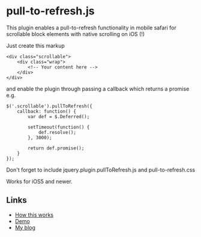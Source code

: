 # pull-to-refresh.js

This plugin enables a pull-to-refresh functionality in mobile safari for scrollable block elements with native scrolling on iOS (!)

Just create this markup

	<div class="scrollable">
        <div class="wrap">
        	<!-- Your content here -->
        </div>
    </div>

and enable the plugin through passing a callback which returns a promise e.g.

	$('.scrollable').pullToRefresh({
        callback: function() {
            var def = $.Deferred();
            
            setTimeout(function() {
                def.resolve();      
            }, 3000); 

            return def.promise();
        }
    });

Don't forget to include jquery.plugin.pullToRefresh.js and pull-to-refresh.css

Works for iOS5 and newer.

## Links

* [How this works](http://damien.antipa.at/2012/11/15/ios-pull-to-refresh-in-mobile-safari-with-native-scrolling/)
* [Demo](http://damien.antipa.at/demo/pull-to-refresh/example)
* [My blog](http://damien.antipa.at)